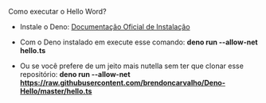 Como executar o Hello Word?

- Instale o Deno: [Documentação Oficial de Instalação](https://deno.land/manual/getting_started/installation)

- Com o Deno instalado em execute esse comando: **deno run --allow-net hello.ts**

- Ou se você prefere de um jeito mais nutella sem ter que clonar esse repositório:
**deno run --allow-net https://raw.githubusercontent.com/brendoncarvalho/Deno-Hello/master/hello.ts**

